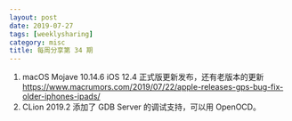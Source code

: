 ```yaml
---
layout: post
date: 2019-07-27
tags: [weeklysharing]
category: misc
title: 每周分享第 34 期
---
```


1. macOS Mojave 10.14.6 iOS 12.4 正式版更新发布，还有老版本的更新 https://www.macrumors.com/2019/07/22/apple-releases-gps-bug-fix-older-iphones-ipads/
2. CLion 2019.2 添加了 GDB Server 的调试支持，可以用 OpenOCD。
